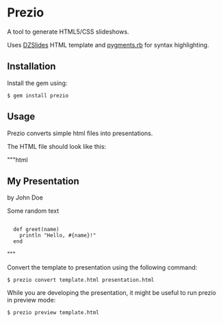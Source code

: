 # Prezio

A tool to generate HTML5/CSS slideshows.

Uses [DZSlides][dzslides] HTML template and [pygments.rb][pygments] for syntax highlighting.

## Installation

Install the gem using:

    $ gem install prezio

## Usage

Prezio converts simple html files into presentations.

The HTML file should look like this:

"""html
<title>The Title Of Your Presentation</title>

<!-- One section is one slide -->
<section>
  <h1>My Presentation</h1>
  <footer>by John Doe</footer>
</section>

<section>
  <!-- Any HTML -->
  <p>Some random text</p>
</section>

<section>
  <!-- This will be highlighted -->
  <code lang="ruby">
  def greet(name)
    println "Hello, #{name}!"
  end
  </code>
</section>
"""

Convert the template to presentation using the following command:

    $ prezio convert template.html presentation.html

While you are developing the presentation, it might be useful to run prezio in preview mode:

    $ prezio preview template.html

[dzslides]: https://github.com/paulrouget/dzslides
[pygments]: https://github.com/tmm1/pygments.rb/
